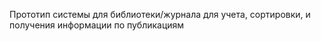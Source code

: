 Прототип системы для библиотеки/журнала
для учета, сортировки, и получения информации по публикациям
